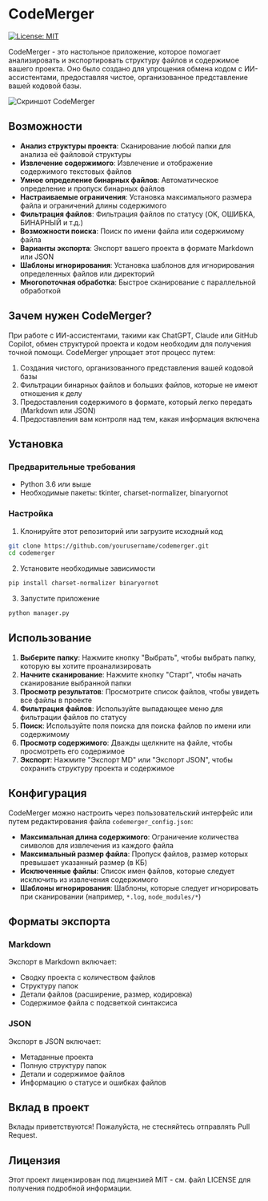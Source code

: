 # CodeMerger

[![License: MIT](https://img.shields.io/badge/License-MIT-yellow.svg)](https://opensource.org/licenses/MIT)

CodeMerger - это настольное приложение, которое помогает анализировать и экспортировать структуру файлов и содержимое вашего проекта. Оно было создано для упрощения обмена кодом с ИИ-ассистентами, предоставляя чистое, организованное представление вашей кодовой базы.

![Скриншот CodeMerger](screenshot.png)

## Возможности

- **Анализ структуры проекта**: Сканирование любой папки для анализа её файловой структуры
- **Извлечение содержимого**: Извлечение и отображение содержимого текстовых файлов
- **Умное определение бинарных файлов**: Автоматическое определение и пропуск бинарных файлов
- **Настраиваемые ограничения**: Установка максимального размера файла и ограничений длины содержимого
- **Фильтрация файлов**: Фильтрация файлов по статусу (OK, ОШИБКА, БИНАРНЫЙ и т.д.)
- **Возможности поиска**: Поиск по имени файла или содержимому файла
- **Варианты экспорта**: Экспорт вашего проекта в формате Markdown или JSON
- **Шаблоны игнорирования**: Установка шаблонов для игнорирования определенных файлов или директорий
- **Многопоточная обработка**: Быстрое сканирование с параллельной обработкой

## Зачем нужен CodeMerger?

При работе с ИИ-ассистентами, такими как ChatGPT, Claude или GitHub Copilot, обмен структурой проекта и кодом необходим для получения точной помощи. CodeMerger упрощает этот процесс путем:

1. Создания чистого, организованного представления вашей кодовой базы
2. Фильтрации бинарных файлов и больших файлов, которые не имеют отношения к делу
3. Предоставления содержимого в формате, который легко передать (Markdown или JSON)
4. Предоставления вам контроля над тем, какая информация включена

## Установка

### Предварительные требования

- Python 3.6 или выше
- Необходимые пакеты: tkinter, charset-normalizer, binaryornot

### Настройка

1. Клонируйте этот репозиторий или загрузите исходный код

```bash
git clone https://github.com/yourusername/codemerger.git
cd codemerger
```

2. Установите необходимые зависимости

```bash
pip install charset-normalizer binaryornot
```

3. Запустите приложение

```bash
python manager.py
```

## Использование

1. **Выберите папку**: Нажмите кнопку "Выбрать", чтобы выбрать папку, которую вы хотите проанализировать
2. **Начните сканирование**: Нажмите кнопку "Старт", чтобы начать сканирование выбранной папки
3. **Просмотр результатов**: Просмотрите список файлов, чтобы увидеть все файлы в проекте
4. **Фильтрация файлов**: Используйте выпадающее меню для фильтрации файлов по статусу
5. **Поиск**: Используйте поля поиска для поиска файлов по имени или содержимому
6. **Просмотр содержимого**: Дважды щелкните на файле, чтобы просмотреть его содержимое
7. **Экспорт**: Нажмите "Экспорт MD" или "Экспорт JSON", чтобы сохранить структуру проекта и содержимое

## Конфигурация

CodeMerger можно настроить через пользовательский интерфейс или путем редактирования файла `codemerger_config.json`:

- **Максимальная длина содержимого**: Ограничение количества символов для извлечения из каждого файла
- **Максимальный размер файла**: Пропуск файлов, размер которых превышает указанный размер (в КБ)
- **Исключенные файлы**: Список имен файлов, которые следует исключить из извлечения содержимого
- **Шаблоны игнорирования**: Шаблоны, которые следует игнорировать при сканировании (например, `*.log`, `node_modules/*`)

## Форматы экспорта

### Markdown

Экспорт в Markdown включает:
- Сводку проекта с количеством файлов
- Структуру папок
- Детали файлов (расширение, размер, кодировка)
- Содержимое файла с подсветкой синтаксиса

### JSON

Экспорт в JSON включает:
- Метаданные проекта
- Полную структуру папок
- Детали и содержимое файлов
- Информацию о статусе и ошибках файлов

## Вклад в проект

Вклады приветствуются! Пожалуйста, не стесняйтесь отправлять Pull Request.

## Лицензия

Этот проект лицензирован под лицензией MIT - см. файл LICENSE для получения подробной информации.